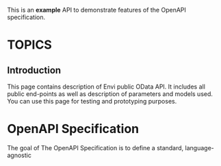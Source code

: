 This is an **example** API to demonstrate features of the OpenAPI specification.
# TOPICS
## Introduction

This page contains description of Envi public OData API. It includes all public end-points as well as description of parameters and models used. You can use this page
for testing and prototyping purposes.


# OpenAPI Specification

The goal of The OpenAPI Specification is to define a standard,
language-agnostic 
